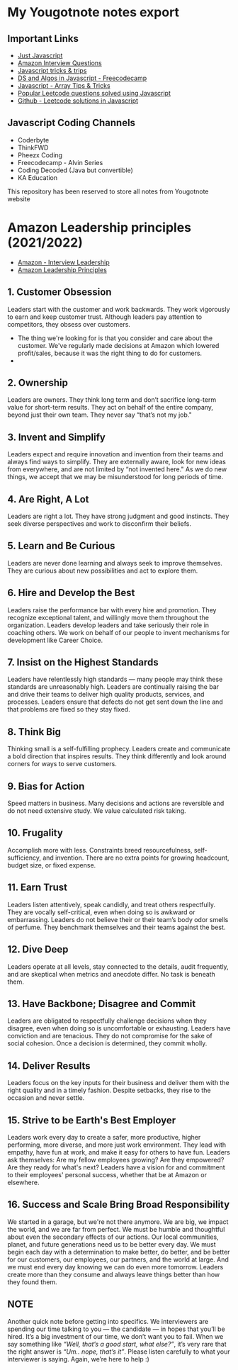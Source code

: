 # My Yougotnote notes export

## Important Links

- [Just Javascript](https://justjavascript.com/learn/01-mental-models)
- [Amazon Interview Questions](https://algomonster.medium.com/amazon-oa-2022-hackerrank-5d90e1fb46d4)
- [Javascript tricks & trips](https://medium.com/geekculture/10-clever-javascript-tricks-that-every-developer-should-know-e0be92bcfe9)
- [DS and Algos in Javascript - Freecodecamp](https://www.youtube.com/watch?v=t2CEgPsws3U)
- [Javascript - Array Tips & Tricks](https://www.youtube.com/watch?v=R8rmfD9Y5-c)
- [Popular Leetcode questions solved using Javascript](https://www.youtube.com/watch?v=IufUNRCQ37E&list=PLY5pAT_51eGyo4ixvdZgzY57N0_R1QMtb)
- [Github - Leetcode solutions in Javascript](https://github.com/lessfish/leetcode/tree/master/Algorithms)

## Javascript Coding Channels

- Coderbyte
- ThinkFWD
- Pheezx Coding
- Freecodecamp - Alvin Series
- Coding Decoded (Java but convertible)
- KA Education

This repository has been reserved to store all notes from Yougotnote website

# Amazon Leadership principles (2021/2022)

- [Amazon - Interview Leadership](https://www.linkedin.com/pulse/how-interview-amazon-leadership-david-anderson/?trk=v-feed&lipi=urn:li:page:d_flagship3_feed;XHZCAzRtSQKgOZcrT5WRLQ%3D%3D)
- [Amazon Leadership Principles](https://www.amazon.jobs/en/principles)

## 1. Customer Obsession

Leaders start with the customer and work backwards. They work vigorously to earn and keep customer trust. Although leaders pay attention to competitors, they obsess over customers.

- The thing we're looking for is that you consider and care about the customer. We've regularly made decisions at Amazon which lowered profit/sales, because it was the right thing to do for customers.
-

## 2. Ownership

Leaders are owners. They think long term and don’t sacrifice long-term value for short-term results. They act on behalf of the entire company, beyond just their own team. They never say “that’s not my job."

## 3. Invent and Simplify

Leaders expect and require innovation and invention from their teams and always find ways to simplify. They are externally aware, look for new ideas from everywhere, and are not limited by “not invented here." As we do new things, we accept that we may be misunderstood for long periods of time.

## 4. Are Right, A Lot

Leaders are right a lot. They have strong judgment and good instincts. They seek diverse perspectives and work to disconfirm their beliefs.

## 5. Learn and Be Curious

Leaders are never done learning and always seek to improve themselves. They are curious about new possibilities and act to explore them.

## 6. Hire and Develop the Best

Leaders raise the performance bar with every hire and promotion. They recognize exceptional talent, and willingly move them throughout the organization. Leaders develop leaders and take seriously their role in coaching others. We work on behalf of our people to invent mechanisms for development like Career Choice.

## 7. Insist on the Highest Standards

Leaders have relentlessly high standards — many people may think these standards are unreasonably high. Leaders are continually raising the bar and drive their teams to deliver high quality products, services, and processes. Leaders ensure that defects do not get sent down the line and that problems are fixed so they stay fixed.

## 8. Think Big

Thinking small is a self-fulfilling prophecy. Leaders create and communicate a bold direction that inspires results. They think differently and look around corners for ways to serve customers.

## 9. Bias for Action

Speed matters in business. Many decisions and actions are reversible and do not need extensive study. We value calculated risk taking.

## 10. Frugality

Accomplish more with less. Constraints breed resourcefulness, self-sufficiency, and invention. There are no extra points for growing headcount, budget size, or fixed expense.

## 11. Earn Trust

Leaders listen attentively, speak candidly, and treat others respectfully. They are vocally self-critical, even when doing so is awkward or embarrassing. Leaders do not believe their or their team’s body odor smells of perfume. They benchmark themselves and their teams against the best.

## 12. Dive Deep

Leaders operate at all levels, stay connected to the details, audit frequently, and are skeptical when metrics and anecdote differ. No task is beneath them.

## 13. Have Backbone; Disagree and Commit

Leaders are obligated to respectfully challenge decisions when they disagree, even when doing so is uncomfortable or exhausting. Leaders have conviction and are tenacious. They do not compromise for the sake of social cohesion. Once a decision is determined, they commit wholly.

## 14. Deliver Results

Leaders focus on the key inputs for their business and deliver them with the right quality and in a timely fashion. Despite setbacks, they rise to the occasion and never settle.

## 15. Strive to be Earth's Best Employer

Leaders work every day to create a safer, more productive, higher performing, more diverse, and more just work environment. They lead with empathy, have fun at work, and make it easy for others to have fun. Leaders ask themselves: Are my fellow employees growing? Are they empowered? Are they ready for what's next? Leaders have a vision for and commitment to their employees' personal success, whether that be at Amazon or elsewhere.

## 16. Success and Scale Bring Broad Responsibility

We started in a garage, but we're not there anymore. We are big, we impact the world, and we are far from perfect. We must be humble and thoughtful about even the secondary effects of our actions. Our local communities, planet, and future generations need us to be better every day. We must begin each day with a determination to make better, do better, and be better for our customers, our employees, our partners, and the world at large. And we must end every day knowing we can do even more tomorrow. Leaders create more than they consume and always leave things better than how they found them.

## NOTE

Another quick note before getting into specifics. We interviewers are spending our time talking to you — the candidate — in hopes that you’ll be hired. It’s a big investment of our time, we don’t want you to fail. When we say something like _“Well, that’s a good start, what else?”_, it’s very rare that the right answer is _“Um.. nope, that’s it”_. Please listen carefully to what your interviewer is saying. Again, we’re here to help :)
